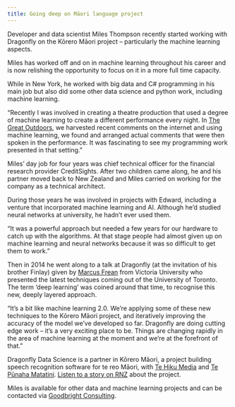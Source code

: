 ```yaml
---
title: Going deep on Māori language project
---
```

Developer and data scientist Miles Thompson recently started working with Dragonfly on the Kōrero Māori project – particularly the machine learning aspects.

<!--more-->

Miles has worked off and on in machine learning throughout his career and is now relishing the opportunity to focus on it in a more full time capacity.

While in New York, he worked with big data and C# programming in his main job but also did some other data science and python work, including machine learning.

“Recently I was involved in creating a theatre production that used a degree of machine learning to create a different performance every night. In [The Great Outdoors](http://goodbright.nz/assets/pdf/exploring_art_entropy.pdf), we harvested recent comments on the internet and using machine learning, we found and arranged actual comments that were then spoken in the performance. It was fascinating to see my programming work presented in that setting.”

Miles’ day job for four years was chief technical officer for the financial research provider CreditSights. After two children came along, he and his partner moved back to New Zealand and Miles carried on working for the company as a technical architect.

During those years he was involved in projects with Edward, including a venture that incorporated machine learning and AI. Although he’d studied neural networks at university, he hadn’t ever used them.

“It was a powerful approach but needed a few years for our hardware to catch up with the algorithms. At that stage people had almost given up on machine learning and neural networks because it was so difficult to get them to work.”

Then in 2014 he went along to a talk at Dragonfly (at the invitation of his brother Finlay) given by [Marcus Frean](https://ecs.victoria.ac.nz/Main/MarcusFrean) from Victoria University who presented the latest techniques coming out of the University of Toronto. The term ‘deep learning’ was coined around that time, to recognise this new, deeply layered approach.

“It’s a bit like machine learning 2.0. We’re applying some of these new techniques to the Kōrero Māori project, and iteratively improving the accuracy of the model we’ve developed so far. Dragonfly are doing cutting edge work – it’s a very exciting place to be. Things are changing rapidly in the area of machine learning at the moment and we’re at the forefront of that.”

Dragonfly Data Science is a partner in Kōrero Māori, a project building speech recognition software for te reo Māori, with [Te Hiku Media](https://tehiku.nz/) and [Te Pūnaha Matatini](http://www.tepunahamatatini.ac.nz/). [Listen to a story on RNZ](https://www.radionz.co.nz/news/te-manu-korihi/352075/siri-kei-te-pehea-te-ahua-o-te-rangi) about the project.

Miles is available for other data and machine learning projects and can be contacted via [Goodbright Consulting](http://goodbright.nz/).
